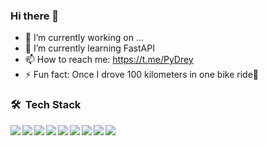 ### Hi there 👋

- 🔭 I’m currently working on ...
- 🌱 I’m currently learning FastAPI
- 📫 How to reach me: https://t.me/PyDrey
- ⚡ Fun fact: Once I drove 100 kilometers in one bike ride🚴

### 🛠 &nbsp;Tech Stack
<p>
<img align="left" src="https://img.shields.io/badge/Python-306998?logo=python&logoColor=white" />
<img align="left" src="https://img.shields.io/badge/Django-092e20?logo=django&logoColor=white" />
<img align="left" src="https://img.shields.io/badge/DRF-6B1F22?logo=Restful&logoColor=white" />
<img align="left" src="https://img.shields.io/badge/Git-f34f29?logo=Git&logoColor=white" />
<img align="left" src="https://img.shields.io/badge/PostgreSQL-316192?logo=postgresql&logoColor=white" />
<img align="left" src="https://img.shields.io/badge/Ubuntu-E95420?logo=ubuntu&logoColor=white" />
<img align="left" src="https://img.shields.io/badge/Docker-2CA5E0?logo=docker&logoColor=white" />
<img align="left" src="https://img.shields.io/badge/SOLID-5f9ea0?logo=solid&logoColor=white" />
<img align="left" src="https://img.shields.io/badge/Nginx-009900?logo=nginx&logoColor=white" />
</p>
